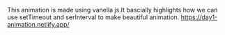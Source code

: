 This animation is made using vanella js.It bascially highlights how we can use setTimeout and serInterval to make beautiful animation.
https://day1-animation.netlify.app/
